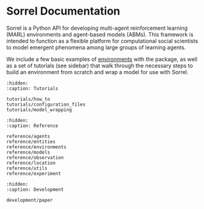 # Sorrel Documentation

Sorrel is a Python API for developing multi-agent reinforcement learning (MARL) environments and agent-based models (ABMs). This framework is intended to function as a flexible platform for computational social scientists to model emergent phenomena among large groups of learning agents. 

We include a few basic examples of [environments](environments) with the package, as well as a set of tutorials (see sidebar) that walk through the necessary steps to build an environment from scratch and wrap a model for use with Sorrel.

```{toctree}
:hidden:
:caption: Tutorials

tutorials/how_to
tutorials/configuration_files
tutorials/model_wrapping
```

```{toctree}
:hidden:
:caption: Reference

reference/agents
reference/entities
reference/environments
reference/models
reference/observation
reference/location
reference/utils
reference/experiment
```

```{toctree}
:hidden:
:caption: Development

development/paper
```
